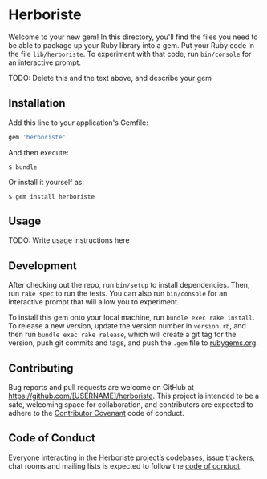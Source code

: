 # Herboriste

Welcome to your new gem! In this directory, you'll find the files you need to be able to package up your Ruby library into a gem. Put your Ruby code in the file `lib/herboriste`. To experiment with that code, run `bin/console` for an interactive prompt.

TODO: Delete this and the text above, and describe your gem

## Installation

Add this line to your application's Gemfile:

```ruby
gem 'herboriste'
```

And then execute:

    $ bundle

Or install it yourself as:

    $ gem install herboriste

## Usage

TODO: Write usage instructions here

## Development

After checking out the repo, run `bin/setup` to install dependencies. Then, run `rake spec` to run the tests. You can also run `bin/console` for an interactive prompt that will allow you to experiment.

To install this gem onto your local machine, run `bundle exec rake install`. To release a new version, update the version number in `version.rb`, and then run `bundle exec rake release`, which will create a git tag for the version, push git commits and tags, and push the `.gem` file to [rubygems.org](https://rubygems.org).

## Contributing

Bug reports and pull requests are welcome on GitHub at https://github.com/[USERNAME]/herboriste. This project is intended to be a safe, welcoming space for collaboration, and contributors are expected to adhere to the [Contributor Covenant](http://contributor-covenant.org) code of conduct.

## Code of Conduct

Everyone interacting in the Herboriste project’s codebases, issue trackers, chat rooms and mailing lists is expected to follow the [code of conduct](https://github.com/[USERNAME]/herboriste/blob/master/CODE_OF_CONDUCT.md).
